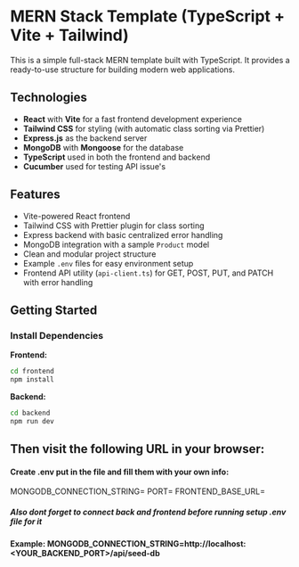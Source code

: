 # MERN Stack Template (TypeScript + Vite + Tailwind)

This is a simple full-stack MERN template built with TypeScript. It provides a ready-to-use structure for building modern web applications.

## Technologies

- **React** with **Vite** for a fast frontend development experience
- **Tailwind CSS** for styling (with automatic class sorting via Prettier)
- **Express.js** as the backend server
- **MongoDB** with **Mongoose** for the database
- **TypeScript** used in both the frontend and backend
- **Cucumber** used for testing API issue's 

## Features

- Vite-powered React frontend
- Tailwind CSS with Prettier plugin for class sorting
- Express backend with basic centralized error handling
- MongoDB integration with a sample `Product` model
- Clean and modular project structure
- Example `.env` files for easy environment setup
- Frontend API utility (`api-client.ts`) for GET, POST, PUT, and PATCH with error handling

## Getting Started

### Install Dependencies

**Frontend:**
```bash
cd frontend
npm install
```

**Backend:**

```bash
cd backend
npm run dev
```

## Then visit the following URL in your browser:

#### Create .env  put in the file and fill them with your own info:

MONGODB_CONNECTION_STRING=
PORT=
FRONTEND_BASE_URL=

##### Also dont forget to connect back and frontend before running setup .env file for it

#### Example: MONGODB_CONNECTION_STRING=http://localhost:<YOUR_BACKEND_PORT>/api/seed-db
